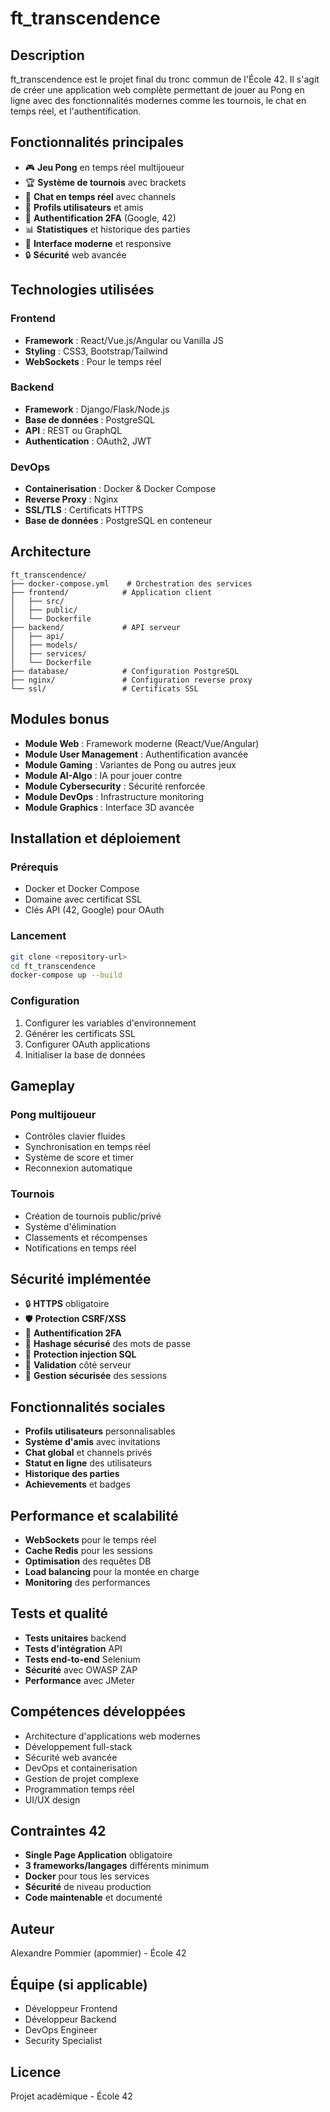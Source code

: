 # ft_transcendence

## Description
ft_transcendence est le projet final du tronc commun de l'École 42. Il s'agit de créer une application web complète permettant de jouer au Pong en ligne avec des fonctionnalités modernes comme les tournois, le chat en temps réel, et l'authentification.

## Fonctionnalités principales
- 🎮 **Jeu Pong** en temps réel multijoueur
- 🏆 **Système de tournois** avec brackets
- 💬 **Chat en temps réel** avec channels
- 👤 **Profils utilisateurs** et amis
- 🔐 **Authentification 2FA** (Google, 42)
- 📊 **Statistiques** et historique des parties
- 🎨 **Interface moderne** et responsive
- 🔒 **Sécurité** web avancée

## Technologies utilisées

### Frontend
- **Framework** : React/Vue.js/Angular ou Vanilla JS
- **Styling** : CSS3, Bootstrap/Tailwind
- **WebSockets** : Pour le temps réel

### Backend
- **Framework** : Django/Flask/Node.js
- **Base de données** : PostgreSQL
- **API** : REST ou GraphQL
- **Authentication** : OAuth2, JWT

### DevOps
- **Containerisation** : Docker & Docker Compose
- **Reverse Proxy** : Nginx
- **SSL/TLS** : Certificats HTTPS
- **Base de données** : PostgreSQL en conteneur

## Architecture
```
ft_transcendence/
├── docker-compose.yml    # Orchestration des services
├── frontend/            # Application client
│   ├── src/
│   ├── public/
│   └── Dockerfile
├── backend/             # API serveur
│   ├── api/
│   ├── models/
│   ├── services/
│   └── Dockerfile
├── database/            # Configuration PostgreSQL
├── nginx/               # Configuration reverse proxy
└── ssl/                 # Certificats SSL
```

## Modules bonus
- **Module Web** : Framework moderne (React/Vue/Angular)
- **Module User Management** : Authentification avancée
- **Module Gaming** : Variantes de Pong ou autres jeux
- **Module AI-Algo** : IA pour jouer contre
- **Module Cybersecurity** : Sécurité renforcée
- **Module DevOps** : Infrastructure monitoring
- **Module Graphics** : Interface 3D avancée

## Installation et déploiement

### Prérequis
- Docker et Docker Compose
- Domaine avec certificat SSL
- Clés API (42, Google) pour OAuth

### Lancement
```bash
git clone <repository-url>
cd ft_transcendence
docker-compose up --build
```

### Configuration
1. Configurer les variables d'environnement
2. Générer les certificats SSL
3. Configurer OAuth applications
4. Initialiser la base de données

## Gameplay

### Pong multijoueur
- Contrôles clavier fluides
- Synchronisation en temps réel
- Système de score et timer
- Reconnexion automatique

### Tournois
- Création de tournois public/privé
- Système d'élimination
- Classements et récompenses
- Notifications en temps réel

## Sécurité implémentée
- 🔒 **HTTPS** obligatoire
- 🛡️ **Protection CSRF/XSS**
- 🔑 **Authentification 2FA**
- 💾 **Hashage sécurisé** des mots de passe
- 🚫 **Protection injection SQL**
- 🔐 **Validation** côté serveur
- 🍪 **Gestion sécurisée** des sessions

## Fonctionnalités sociales
- **Profils utilisateurs** personnalisables
- **Système d'amis** avec invitations
- **Chat global** et channels privés
- **Statut en ligne** des utilisateurs
- **Historique des parties**
- **Achievements** et badges

## Performance et scalabilité
- **WebSockets** pour le temps réel
- **Cache Redis** pour les sessions
- **Optimisation** des requêtes DB
- **Load balancing** pour la montée en charge
- **Monitoring** des performances

## Tests et qualité
- **Tests unitaires** backend
- **Tests d'intégration** API
- **Tests end-to-end** Selenium
- **Sécurité** avec OWASP ZAP
- **Performance** avec JMeter

## Compétences développées
- Architecture d'applications web modernes
- Développement full-stack
- Sécurité web avancée
- DevOps et containerisation
- Gestion de projet complexe
- Programmation temps réel
- UI/UX design

## Contraintes 42
- **Single Page Application** obligatoire
- **3 frameworks/langages** différents minimum
- **Docker** pour tous les services
- **Sécurité** de niveau production
- **Code maintenable** et documenté

## Auteur
Alexandre Pommier (apommier) - École 42

## Équipe (si applicable)
- Développeur Frontend
- Développeur Backend  
- DevOps Engineer
- Security Specialist

## Licence
Projet académique - École 42